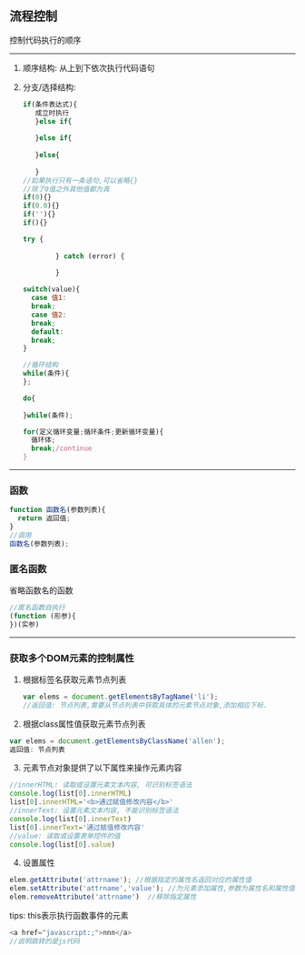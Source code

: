 ## 流程控制

控制代码执行的顺序

---

1. 顺序结构: 从上到下依次执行代码语句

2. 分支/选择结构:

   ```js
   if(条件表达式){
      成立时执行
      }else if{
        
      }else if{
        
      }else{
        
      }
   //如果执行只有一条语句,可以省略{}
   //除了0值之外其他值都为真
   if(0){}
   if(0.0){}
   if(''){}
   if(){}
   
   try {
               
           } catch (error) {
               
           }
   ```

   ```js
   switch(value){
     case 值1:
     break;
     case 值2:
     break;
     default:
     break;
   }
   ```

   ```js
   //循环结构	
   while(条件){
   };
   
   do{
     
   }while(条件);
   ```

   ```js
   for(定义循环变量;循环条件;更新循环变量){
     循环体;
     break;/continue
   }
   ```

---

### 函数

```js
function 函数名(参数列表){
  return 返回值;
}
//调用
函数名(参数列表);
```

### 匿名函数

省略函数名的函数

```js
//匿名函数自执行
(function (形参){ 
})(实参)
```

---

### 获取多个DOM元素的控制属性

1. 根据标签名获取元素节点列表

   ```js
   var elems = document.getElementsByTagName('li');
   //返回值: 节点列表,需要从节点列表中获取具体的元素节点对象,添加相应下标.
   ```

2. 根据class属性值获取元素节点列表

```js
var elems = document.getElementsByClassName('allen');
返回值: 节点列表
```

3. 元素节点对象提供了以下属性来操作元素内容

```js
//innerHTML: 读取或设置元素文本内容, 可识别标签语法
console.log(list[0].innerHTML)
list[0].innerHTML='<b>通过赋值修改内容</b>'
//innerText: 设置元素文本内容, 不能识别标签语法
console.log(list[0].innerText)
list[0].innerText='通过赋值修改内容'
//value: 读取或设置表单控件的值
console.log(list[0].value)
```

4. 设置属性

```js
elem.getAttribute('attrname'); //根据指定的属性名返回对应的属性值
elem.setAttribute('attrname','value'); //为元素添加属性,参数为属性名和属性值
elem.removeAttribute('attrname')  //移除指定属性
```

tips: this表示执行函数事件的元素

```js
<a href="javascript:;">nnn</a>
//说明跳转的是js代码
```

